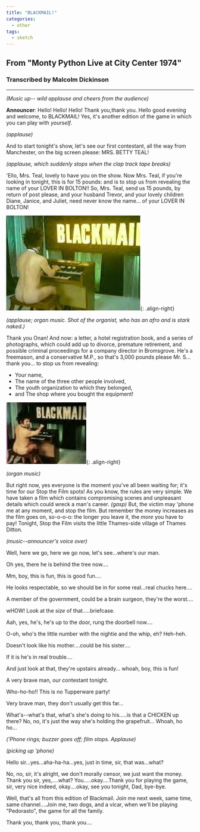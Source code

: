 ```yaml
---
title: "BLACKMAIL!"
categories:
  - other
tags:
  - sketch
---
```


## From "Monty Python Live at City Center 1974"
### Transcribed by Malcolm Dickinson

---
 
_(Music up-- wild applause and cheers from the audience)_
 
**Announcer**: Hello! Hello! Hello! Thank you,thank you. Hello good evening and welcome, to BLACKMAIL! Yes, it's another edition of the game in which you can play with *yourself*.

_(applause)_

And to start tonight's show, let's see our first contestant, all the way from Manchester, on the big screen please: MRS. BETTY TEAL!

_(applause, which suddenly stops when the clap track tape breaks)_

'Ello, Mrs. Teal, lovely to have you on the show. Now Mrs. Teal, if you're looking in tonight, this is for 15 pounds: and is to stop us from revealing the name of your LOVER IN BOLTON!! So, Mrs. Teal, send us 15 pounds, by return of post please, and your husband Trevor, and your lovely children Diane, Janice, and Juliet, need never know the name... of your LOVER IN BOLTON!

![Nude Organist](/images/nudeorgan.jpg){: .align-right}

_(applause; organ music. Shot of the organist, who has an afro and is stark naked.)_
 
Thank you Onan! And now: a letter, a hotel registration book, and a series of photographs, which could add up to divorce, premature retirement, and possible criminal proceedings for a company director in Bromsgrove. He's a freemason, and a conservative M.P., so that's 3,000 pounds please Mr. S... thank you... to stop us from revealing:

* Your name,
* The name of the three other people involved,
* The youth organization to which they belonged,
* and The shop where you bought the equipment!

![Nude Organist](/images/nudeorgan2.jpg){: .align-right}

_(organ music)_
 
But right now, yes everyone is the moment you've all been waiting for; it's time for our Stop the Film spots! As you know, the rules are very simple. We have taken a film which contains compromising scenes and unpleasant details which could wreck a man's career. _(gasp)_ But, the victim may 'phone me at any moment, and stop the film. But remember the money increases as the film goes on, so-o-o-o: the longer you leave it, the *more* you have to pay! Tonight, Stop the Film visits the little Thames-side village of Thames Ditton.
 
_(music--announcer's voice over)_
 
Well, here we go, here we go now, let's see...where's our man.

Oh yes, there he is behind the tree now....

Mm, boy, this is fun, this is good fun....

He looks respectable, so we should be in for some real...real chucks here....

A member of the government, could be a brain surgeon, they're the worst....

wHOW! Look at the *size* of that.....briefcase.

Aah, yes, he's, he's up to the door, rung the doorbell now....

O-oh, who's the little number with the nightie and the whip, eh? Heh-heh.

Doesn't look like his mother....could be his sister....

If it is he's in real trouble....

And just look at that, they're upstairs already... whoah, boy, this is fun!

A very brave man, our contestant tonight.

Who-ho-ho!! This is no Tupperware party!

Very brave man, they don't usually get this far...

What's--what's that, what's she's doing to his.....is that a CHICKEN up there? No, no, it's just the way she's holding the grapefruit... Whoah, ho ho...
 
_('Phone rings; buzzer goes off; film stops. Applause)_
 
_(picking up 'phone)_

Hello sir...yes...aha-ha-ha...yes, just in time, sir, that was...what?

No, no, sir, it's alright, we don't morally censor, we just want the money. Thank you sir, yes,....what? You.....okay....Thank you for playing the game, sir, very nice indeed, okay....okay, see you tonight, Dad, bye-bye.

Well, that's all from this edition of Blackmail. Join me next week, same time, same channel....Join me, two dogs, and a vicar, when we'll be playing "Pedorasto", the game for all the family.

Thank you, thank you, thank you....